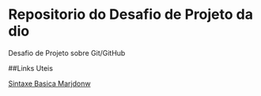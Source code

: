 
# Repositorio do Desafio de Projeto da dio
Desafio de Projeto sobre Git/GitHub

##Links Uteis

[Sintaxe Basica Marjdonw ](https://docs.pipz.com/central-de-ajuda/learning-center/guia-basico-de-markdown#open)
